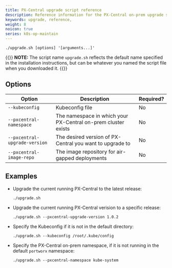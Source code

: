 ```yaml
---
title: PX-Central upgrade script reference
description: Reference information for the PX-Central on-prem upgrade script
keywords: upgrade, reference,
weight: 8
noicon: true
series: k8s-op-maintain
---
```


```text
./upgrade.sh [options] '[arguments...]'
```

{{<info>}}
**NOTE:**  The script name `upgrade.sh` reflects the default name specified in the installation instructions, but can be whatever you named the script file when you downloaded it.
{{</info>}}

## Options

|**Option**|**Description**|**Required?**|
|----|----|----|
| `--kubeconfig ` | Kubeconfig file | No |
| `--pxcentral-namespace` | The namespace in which your PX-Central on-prem cluster exists | No |
| `--pxcentral-upgrade-version` | The desired version of PX-Central you want to upgrade to | No |
| `--pxcentral-image-repo` | The image repository for air-gapped deployments | No |

## Examples

* Upgrade the current running PX-Central to the latest release:

    ```text
    ./upgrade.sh
    ```

* Upgrade the current running PX-Central verision to a specific release:

    ```text
    ./upgrade.sh --pxcentral-upgrade-version 1.0.2
    ```

* Specify the Kubeconfig if it is not in the default directory:

    ```text
    ./upgrade.sh --kubeconfig /root/.kube/config
    ```

* Specify the PX-Central on-prem namespace, if it is not running in the default `portworx` namespace:

    ```text
    ./upgrade.sh --pxcentral-namespace kube-system
    ```